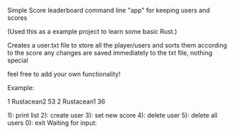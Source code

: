 Simple Score leaderboard command line "app" for keeping users and scores 

(Used this as a example project to learn some basic Rust.) 

Creates a user.txt file to store all the player/users 
and sorts them according to the score 
any changes are saved immediately to the txt file, nothing special 

feel free to add your own functionality! 




Example: 

1       Rustacean2       53
2       Rustacean1       36

1): print list
2): create user
3): set new score
4): delete user
5): delete all users
0): exit
Waiting for input:

